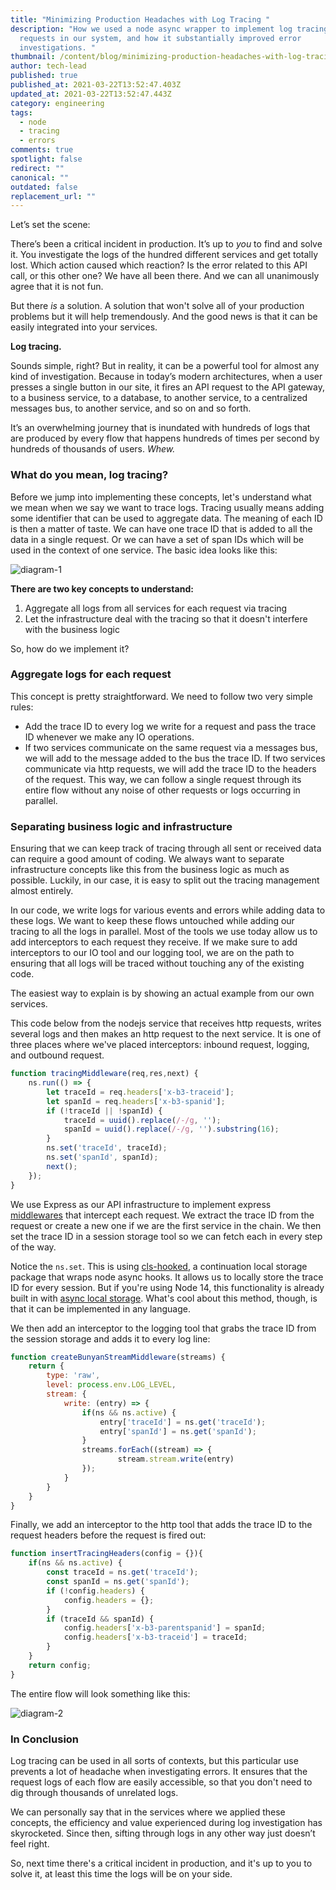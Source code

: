 ```yaml
---
title: "Minimizing Production Headaches with Log Tracing "
description: "How we used a node async wrapper to implement log tracing for the
  requests in our system, and how it substantially improved error
  investigations. "
thumbnail: /content/blog/minimizing-production-headaches-with-log-tracing/screen-shot-2021-03-23-at-13.16.56.png
author: tech-lead
published: true
published_at: 2021-03-22T13:52:47.403Z
updated_at: 2021-03-22T13:52:47.443Z
category: engineering
tags:
  - node
  - tracing
  - errors
comments: true
spotlight: false
redirect: ""
canonical: ""
outdated: false
replacement_url: ""
---
```

Let’s set the scene: 

There’s been a critical incident in production. It’s up to *you* to find and solve it. You investigate the logs of the hundred different services and get totally lost. Which action caused which reaction? Is the error related to this API call, or this other one?
We have all been there. 
And we can all unanimously agree that it is not fun. 

But there *is* a solution. 
A solution that won't solve all of your production problems but it will help tremendously. And the good news is that it can be easily integrated into your services. 

**Log tracing.**

Sounds simple, right? But in reality, it can be a powerful tool for almost any kind of investigation. Because in today’s modern architectures, when a user presses a single button in our site, it fires an API request to the API gateway, to a business service, to a database, to another service, to a centralized messages bus, to another service, and so on and so forth. 

It’s an overwhelming journey that is inundated with hundreds of logs that are produced by every flow that happens hundreds of times per second by hundreds of thousands of users. *Whew.*

### What do you mean, log tracing?

Before we jump into implementing these concepts, let's understand what we mean when we say we want to trace logs. Tracing usually means adding some identifier that can be used to aggregate data. The meaning of each ID is then a matter of taste. We can have one trace ID that is added to all the data in a single request. Or we can have a set of span IDs which will be used in the context of one service. The basic idea looks like this: 

![diagram-1](/content/blog/minimizing-production-headaches-with-log-tracing/first-diagram.jpeg "basic log tracing flow ")

**There are two key concepts to understand:**

1. Aggregate all logs from all services for each request via tracing
2. Let the infrastructure deal with the tracing so that it doesn't interfere with the business logic

So, how do we implement it? 

### Aggregate logs for each request

This concept is pretty straightforward. We need to follow two very simple rules: 

* Add the trace ID to every log we write for a request and pass the trace ID whenever we make any IO operations. 
* If two services communicate on the same request via a messages bus, we will add to the message added to the bus the trace ID. 
  If two services communicate via http requests, we will add the trace ID to the headers of the request. This way, we can follow a single request through its entire flow without any noise of other requests or logs occurring in parallel.

### Separating business logic and infrastructure 

Ensuring that we can keep track of tracing through all sent or received data can require a good amount of coding. We always want to separate infrastructure concepts like this from the business logic as much as possible. Luckily, in our case, it is easy to split out the tracing management almost entirely. 

In our code, we write logs for various events and errors while adding data to these logs. We want to keep these flows untouched while adding our tracing to all the logs in parallel. Most of the tools we use today allow us to add interceptors to each request they receive. If we make sure to add interceptors to our IO tool and our logging tool, we are on the path to ensuring that all logs will be traced without touching any of the existing code. 

The easiest way to explain is by showing an actual example from our own services. 

This code below from the nodejs service that receives http requests, writes several logs and then makes an http request to the next service. It is one of three places where we've placed interceptors: inbound request, logging, and outbound request.

```javascript
function tracingMiddleware(req,res,next) {
    ns.run(() => {
        let traceId = req.headers['x-b3-traceid'];
        let spanId = req.headers['x-b3-spanid'];
        if (!traceId || !spanId) {
            traceId = uuid().replace(/-/g, '');
            spanId = uuid().replace(/-/g, '').substring(16);
        }
        ns.set('traceId', traceId);
        ns.set('spanId', spanId);
        next();
    });
}
```

We use Express as our API infrastructure to implement express [middlewares](https://expressjs.com/en/guide/using-middleware.html) that intercept each request. We extract the trace ID from the request or create a new one if we are the first service in the chain. We then set the trace ID in a session storage tool so we can fetch each in every step of the way.

Notice the `ns.set`. This is using [cls-hooked](https://www.npmjs.com/package/cls-hooked), a continuation local storage package that wraps node async hooks. It allows us to locally store the trace ID for every session. But if you're using Node 14, this functionality is already built in with [async local storage](https://nodejs.org/api/async_hooks.html#async_hooks_class_asynclocalstorage). What's cool about this method, though, is that it can be implemented in any language. 

We then add an interceptor to the logging tool that grabs the trace ID from the session storage and adds it to every log line:

```javascript
function createBunyanStreamMiddleware(streams) {
    return {
        type: 'raw',
        level: process.env.LOG_LEVEL,
        stream: {
            write: (entry) => {
                if(ns && ns.active) {
                    entry['traceId'] = ns.get('traceId');
                    entry['spanId'] = ns.get('spanId');
                }
                streams.forEach((stream) => {
                        stream.stream.write(entry)
                });
            }
        }
    }
}
```

Finally, we add an interceptor to the http tool that adds the trace ID to the request headers before the request is fired out:

```javascript
function insertTracingHeaders(config = {}){
    if(ns && ns.active) {
        const traceId = ns.get('traceId');
        const spanId = ns.get('spanId');
        if (!config.headers) {
            config.headers = {};
        }
        if (traceId && spanId) {
            config.headers['x-b3-parentspanid'] = spanId;
            config.headers['x-b3-traceid'] = traceId;
        }
    }
    return config;
}
```

The entire flow will look something like this:

![diagram-2](/content/blog/minimizing-production-headaches-with-log-tracing/final-diagram.jpeg "tracing flow with interceptors ")

### In Conclusion

Log tracing can be used in all sorts of contexts, but this particular use prevents a lot of headache when investigating errors. It ensures that the request logs of each flow are easily accessible, so that you don't need to dig through thousands of unrelated logs.

We can personally say that in the services where we applied these concepts, the efficiency and value experienced during log investigation has skyrocketed. Since then, sifting through logs in any other way just doesn’t feel right.

So, next time there's a critical incident in production, and it's up to you to solve it, at least this time the logs will be on your side.